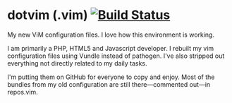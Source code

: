 dotvim (.vim) [![Build Status](https://travis-ci.org/kgust/dotvim.png?branch=master)](https://travis-ci.org/kgust/dotvim)
=============

My new ViM configuration files.  I love how this environment is working.


I am primarily a PHP, HTML5 and Javascript developer.  I rebuilt my vim configuration files using Vundle instead of pathogen.  I've also stripped out everything not directly related to my daily tasks.

I'm putting them on GitHub for everyone to copy and enjoy.  Most of the bundles from my old configuration are still there—commented out—in repos.vim.

<!--
<hr>
Project Pages can be found at [http://kgust.github.io/dotvim](http://kgust.github.io/dotvim).

  - [![Code Climate](https://codeclimate.com/github/resque/resque.png)](https://codeclimate.com/github/resque/resque)
  - [![Coverage Status](https://coveralls.io/repos/resque/resque/badge.png?branch=master)](https://coveralls.io/r/resque/resque)
-->


